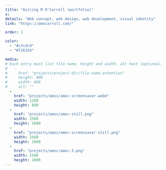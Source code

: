 ```yaml
---
title: "Aisling M O'Carroll (portfolio)"
x:
details: "Web concept, web design, web development, visual identity"
link: "https://amocarroll.com/"

order: 1

color: 
  - "#cfcdc9"
  - "#726326"

media: 
# Each entry must list file name, height and width, alt text (optional)
#   -
#     href: "projects/project-dir/file-name.extention"
#     height: 800
#     width: 600
#     alt: ""
  -
    href: "projects/amoc/amoc-screensaver.webm"
    width: 1280
    height: 800
  -
    href: "projects/amoc/amoc-still.png"
    width: 2560
    height: 1600
  -
    href: "projects/amoc/amoc-screensaver-still.png"
    width: 2560
    height: 1600
  -
    href: "projects/amoc/amoc-3.png"
    width: 2560
    height: 1600
---
```

